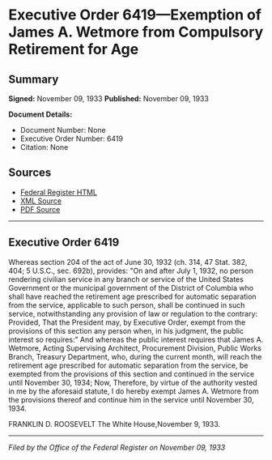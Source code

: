 # Executive Order 6419—Exemption of James A. Wetmore from Compulsory Retirement for Age

## Summary

**Signed:** November 09, 1933
**Published:** November 09, 1933

**Document Details:**
- Document Number: None
- Executive Order Number: 6419
- Citation: None

## Sources
- [Federal Register HTML](https://www.presidency.ucsb.edu/documents/executive-order-6419-exemption-james-wetmore-from-compulsory-retirement-for-age)
- [XML Source](None)
- [PDF Source](None)

---

## Executive Order 6419

Whereas section 204 of the act of June 30, 1932 (ch. 314, 47 Stat. 382, 404; 5 U.S.C., sec. 692b), provides:
"On and after July 1, 1932, no person rendering civilian service in any branch or service of the United States Government or the municipal government of the District of Columbia who shall have reached the retirement age prescribed for automatic separation from the service, applicable to such person, shall be continued in such service, notwithstanding any provision of law or regulation to the contrary: Provided, That the President may, by Executive Order, exempt from the provisions of this section any person when, in his judgment, the public interest so requires:"
And whereas the public interest requires that James A. Wetmore, Acting Supervising Architect, Procurement Division, Public Works Branch, Treasury Department, who, during the current month, will reach the retirement age prescribed for automatic separation from the service, be exempted from the provisions of this section and continued in the service until November 30, 1934;
Now, Therefore, by virtue of the authority vested in me by the aforesaid statute, I do hereby exempt James A. Wetmore from the provisions thereof and continue him in the service until November 30, 1934.

FRANKLIN D. ROOSEVELT
The White House,November 9, 1933.

---

*Filed by the Office of the Federal Register on November 09, 1933*

